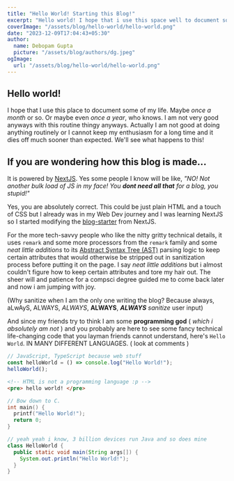 ```yaml
---
title: "Hello World! Starting this Blog!"
excerpt: "Hello world! I hope that i use this space well to document some of my dev life. New posts anytime! To see how I got started and some of the backstory, dive in!"
coverImage: "/assets/blog/hello-world/hello-world.png"
date: "2023-12-09T17:04:43+05:30"
author:
  name: Debopam Gupta
  picture: "/assets/blog/authors/dg.jpeg"
ogImage:
  url: "/assets/blog/hello-world/hello-world.png"
---
```


## Hello world!

I hope that I use this place to document some of my life. Maybe _once a month_ or so. Or maybe even _once a year_, who knows. I am not very good anyways with this routine thingy anyways. Actually I am not good at doing anything routinely or I cannot keep my enthusiasm for a long time and it dies off much sooner than expected. We'll see what happens to this!

## If you are wondering how this blog is made...

It is powered by <a href="https://nextjs.org" data-link _target="blank">NextJS</a>. Yes some people I know will be like, _"NO! Not another bulk load of JS in my face! You **dont need all that** for a blog, you stupid!"_

Yes, you are absolutely correct. This could be just plain HTML and a touch of CSS but I already was in my Web Dev journey and I was learning NextJS so I started modifying the <a href="https://vercel.com/templates/next.js/blog-starter-kit" data-link _target="blank">blog-starter</a> from NextJS.

<!-- <img data-content-image src="/assets/blog"/> -->

For the more tech-savvy people who like the nitty gritty technical details, it uses <code class="inline-code">remark</code> and some more processors from the <code class="inline-code">remark</code> family and some _neat little additions_ to its <a href="https://en.wikipedia.org/wiki/Abstract_syntax_tree" data-link>Abstract Syntax Tree (AST)</a> parsing logic to keep certain attributes that would otherwise be stripped out in sanitization process before putting it on the page. I say _neat little additions_ but i almost couldn't figure how to keep certain attributes and tore my hair out. The sheer will and patience for a compsci degree guided me to come back later and now i am jumping with joy.

(Why sanitize when I am the only one writing the blog? Because always, aLwAyS, ALWAYS, _ALWAYS_, **ALWAYS**, **_ALWAYS_** _sanitize_ user input)

And since my friends try to think I am some **programming god** ( _which i absolutely am not_ ) and you probably are here to see some fancy technical life-changing code that you layman friends cannot understand, here's <code class="inline-code">Hello World</code>. IN MANY DIFFERENT LANGUAGES. ( look at comments )

```js
// JavaScript, TypeScript because web stuff
const helloWorld = () => console.log("Hello World!");
helloWorld();
```

```html
<!-- HTML is not a programming language :p -->
<pre> hello world! </pre>
```

```c
// Bow down to C.
int main() {
  printf("Hello World!");
  return 0;
}
```

```java
// yeah yeah i know, 3 billion devices run Java and so does mine
class HelloWorld {
  public static void main(String args[]) {
    System.out.println("Hello World!");
  }
}
```
